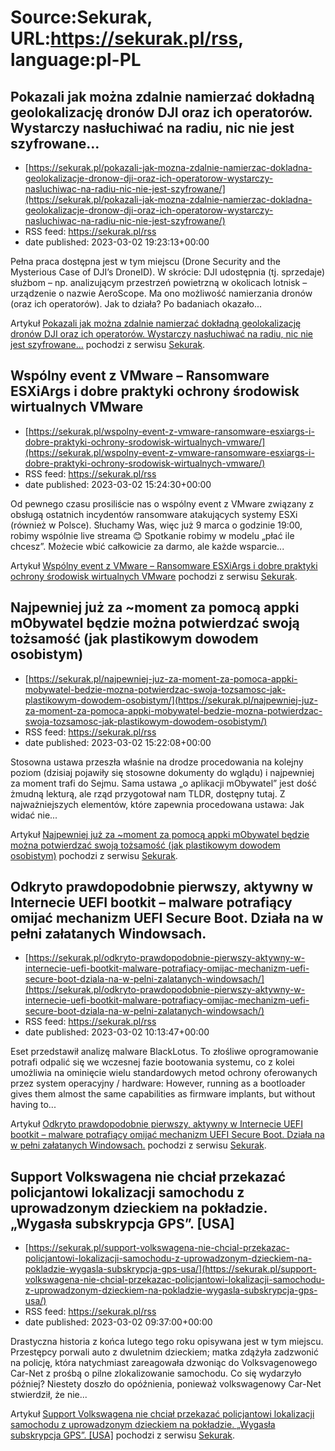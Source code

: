 # Source:Sekurak, URL:https://sekurak.pl/rss, language:pl-PL

## Pokazali jak można zdalnie namierzać dokładną geolokalizację dronów DJI oraz ich operatorów. Wystarczy nasłuchiwać na radiu, nic nie jest szyfrowane…
 - [https://sekurak.pl/pokazali-jak-mozna-zdalnie-namierzac-dokladna-geolokalizacje-dronow-dji-oraz-ich-operatorow-wystarczy-nasluchiwac-na-radiu-nic-nie-jest-szyfrowane/](https://sekurak.pl/pokazali-jak-mozna-zdalnie-namierzac-dokladna-geolokalizacje-dronow-dji-oraz-ich-operatorow-wystarczy-nasluchiwac-na-radiu-nic-nie-jest-szyfrowane/)
 - RSS feed: https://sekurak.pl/rss
 - date published: 2023-03-02 19:23:13+00:00

<p>Pełna praca dostępna jest w tym miejscu (Drone Security and the Mysterious Case of DJI’s DroneID). W skrócie: DJI udostępnia (tj. sprzedaje) służbom &#8211; np. analizującym przestrzeń powietrzną w okolicach lotnisk &#8211; urządzenie o nazwie AeroScope. Ma ono możliwość namierzania dronów (oraz ich operatorów). Jak to działa? Po badaniach okazało...</p>
<p>Artykuł <a href="https://sekurak.pl/pokazali-jak-mozna-zdalnie-namierzac-dokladna-geolokalizacje-dronow-dji-oraz-ich-operatorow-wystarczy-nasluchiwac-na-radiu-nic-nie-jest-szyfrowane/" rel="nofollow">Pokazali jak można zdalnie namierzać dokładną geolokalizację dronów DJI oraz ich operatorów. Wystarczy nasłuchiwać na radiu, nic nie jest szyfrowane&#8230;</a> pochodzi z serwisu <a href="https://sekurak.pl" rel="nofollow">Sekurak</a>.</p>

## Wspólny event z VMware – Ransomware ESXiArgs i dobre praktyki ochrony środowisk wirtualnych VMware
 - [https://sekurak.pl/wspolny-event-z-vmware-ransomware-esxiargs-i-dobre-praktyki-ochrony-srodowisk-wirtualnych-vmware/](https://sekurak.pl/wspolny-event-z-vmware-ransomware-esxiargs-i-dobre-praktyki-ochrony-srodowisk-wirtualnych-vmware/)
 - RSS feed: https://sekurak.pl/rss
 - date published: 2023-03-02 15:24:30+00:00

<p>Od pewnego czasu prosiliście nas o wspólny event z VMware&#160;związany z obsługą ostatnich incydentów ransomware atakujących systemy ESXi (również w Polsce). Słuchamy Was, więc już 9 marca o godzinie 19:00, robimy wspólnie live streama 😊 Spotkanie robimy w modelu „płać ile chcesz”. Możecie wbić całkowicie za darmo, ale każde wsparcie...</p>
<p>Artykuł <a href="https://sekurak.pl/wspolny-event-z-vmware-ransomware-esxiargs-i-dobre-praktyki-ochrony-srodowisk-wirtualnych-vmware/" rel="nofollow">Wspólny event z VMware &#8211; Ransomware ESXiArgs i dobre praktyki ochrony środowisk wirtualnych VMware</a> pochodzi z serwisu <a href="https://sekurak.pl" rel="nofollow">Sekurak</a>.</p>

## Najpewniej już za ~moment za pomocą appki mObywatel będzie można potwierdzać swoją tożsamość (jak plastikowym dowodem osobistym)
 - [https://sekurak.pl/najpewniej-juz-za-moment-za-pomoca-appki-mobywatel-bedzie-mozna-potwierdzac-swoja-tozsamosc-jak-plastikowym-dowodem-osobistym/](https://sekurak.pl/najpewniej-juz-za-moment-za-pomoca-appki-mobywatel-bedzie-mozna-potwierdzac-swoja-tozsamosc-jak-plastikowym-dowodem-osobistym/)
 - RSS feed: https://sekurak.pl/rss
 - date published: 2023-03-02 15:22:08+00:00

<p>Stosowna ustawa przeszła właśnie na drodze procedowania na kolejny poziom (dzisiaj pojawiły się stosowne dokumenty do wglądu) i najpewniej za moment trafi do Sejmu. Sama ustawa &#8222;o aplikacji mObywatel&#8221; jest dość żmudną lekturą, ale rząd przygotował nam TLDR, dostępny tutaj. Z najważniejszych elementów, które zapewnia procedowana ustawa: Jak widać nie...</p>
<p>Artykuł <a href="https://sekurak.pl/najpewniej-juz-za-moment-za-pomoca-appki-mobywatel-bedzie-mozna-potwierdzac-swoja-tozsamosc-jak-plastikowym-dowodem-osobistym/" rel="nofollow">Najpewniej już za ~moment za pomocą appki mObywatel będzie można potwierdzać swoją tożsamość (jak plastikowym dowodem osobistym)</a> pochodzi z serwisu <a href="https://sekurak.pl" rel="nofollow">Sekurak</a>.</p>

## Odkryto prawdopodobnie pierwszy, aktywny w Internecie UEFI bootkit – malware potrafiący omijać mechanizm UEFI Secure Boot. Działa na w pełni załatanych Windowsach.
 - [https://sekurak.pl/odkryto-prawdopodobnie-pierwszy-aktywny-w-internecie-uefi-bootkit-malware-potrafiacy-omijac-mechanizm-uefi-secure-boot-dziala-na-w-pelni-zalatanych-windowsach/](https://sekurak.pl/odkryto-prawdopodobnie-pierwszy-aktywny-w-internecie-uefi-bootkit-malware-potrafiacy-omijac-mechanizm-uefi-secure-boot-dziala-na-w-pelni-zalatanych-windowsach/)
 - RSS feed: https://sekurak.pl/rss
 - date published: 2023-03-02 10:13:47+00:00

<p>Eset przedstawił analizę malware BlackLotus. To złośliwe oprogramowanie potrafi odpalić się we wczesnej fazie bootowania systemu, co z kolei umożliwia na ominięcie wielu standardowych metod ochrony oferowanych przez system operacyjny / hardware: However, running as a bootloader gives them almost the same capabilities as firmware implants, but without having to...</p>
<p>Artykuł <a href="https://sekurak.pl/odkryto-prawdopodobnie-pierwszy-aktywny-w-internecie-uefi-bootkit-malware-potrafiacy-omijac-mechanizm-uefi-secure-boot-dziala-na-w-pelni-zalatanych-windowsach/" rel="nofollow">Odkryto prawdopodobnie pierwszy, aktywny w Internecie UEFI bootkit &#8211; malware potrafiący omijać mechanizm UEFI Secure Boot. Działa na w pełni załatanych Windowsach.</a> pochodzi z serwisu <a href="https://sekurak.pl" rel="nofollow">Sekurak</a>.</p>

## Support Volkswagena nie chciał przekazać policjantowi lokalizacji samochodu z uprowadzonym dzieckiem na pokładzie. „Wygasła subskrypcja GPS”. [USA]
 - [https://sekurak.pl/support-volkswagena-nie-chcial-przekazac-policjantowi-lokalizacji-samochodu-z-uprowadzonym-dzieckiem-na-pokladzie-wygasla-subskrypcja-gps-usa/](https://sekurak.pl/support-volkswagena-nie-chcial-przekazac-policjantowi-lokalizacji-samochodu-z-uprowadzonym-dzieckiem-na-pokladzie-wygasla-subskrypcja-gps-usa/)
 - RSS feed: https://sekurak.pl/rss
 - date published: 2023-03-02 09:37:00+00:00

<p>Drastyczna historia z końca lutego tego roku opisywana jest w tym miejscu. Przestępcy porwali auto z dwuletnim dzieckiem; matka zdążyła zadzwonić na policję, która natychmiast zareagowała dzwoniąc do Volksvagenowego Car-Net z prośbą o pilne zlokalizowanie samochodu. Co się wydarzyło później? Niestety doszło do opóźnienia, ponieważ volkswagenowy Car-Net stwierdził, że nie...</p>
<p>Artykuł <a href="https://sekurak.pl/support-volkswagena-nie-chcial-przekazac-policjantowi-lokalizacji-samochodu-z-uprowadzonym-dzieckiem-na-pokladzie-wygasla-subskrypcja-gps-usa/" rel="nofollow">Support Volkswagena nie chciał przekazać policjantowi lokalizacji samochodu z uprowadzonym dzieckiem na pokładzie. &#8222;Wygasła subskrypcja GPS&#8221;. [USA]</a> pochodzi z serwisu <a href="https://sekurak.pl" rel="nofollow">Sekurak</a>.</p>


